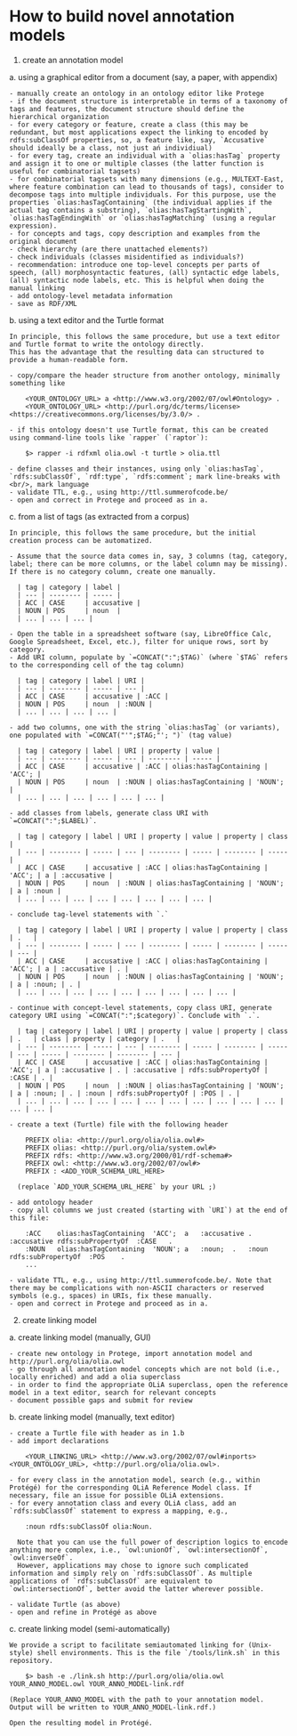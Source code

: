 # How to build novel annotation models


1. create an annotation model

  a. using a graphical editor from a document (say, a paper, with appendix)

    - manually create an ontology in an ontology editor like Protege
    - if the document structure is interpretable in terms of a taxonomy of tags and features, the document structure should define the hierarchical organization
    - for every category or feature, create a class (this may be redundant, but most applications expect the linking to encoded by rdfs:subClassOf properties, so, a feature like, say, `Accusative` should ideally be a class, not just ań individiual)
    - for every tag, create an individual with a `olias:hasTag` property and assign it to one or multiple classes (the latter function is useful for combinatorial tagsets)
    - for combinatorial tagsets with many dimensions (e.g., MULTEXT-East, where feature combination can lead to thousands of tags), consider to decompose tags into multiple individuals. For this purpose, use the properties `olias:hasTagContaining` (the individual applies if the actual tag contains a substring), `olias:hasTagStartingWith`, `olias:hasTagEndingWith` or `olias:hasTagMatching` (using a regular expression).
    - for concepts and tags, copy description and examples from the original document
    - check hierarchy (are there unattached elements?)
    - check individuals (classes misidentified as individuals?)
    - recommendation: introduce one top-level concepts per parts of speech, (all) morphosyntactic features, (all) syntactic edge labels, (all) syntactic node labels, etc. This is helpful when doing the manual linking
    - add ontology-level metadata information
    - save as RDF/XML

  b. using a text editor and the Turtle format

    In principle, this follows the same procedure, but use a text editor and Turtle format to write the ontology directly.
    This has the advantage that the resulting data can structured to provide a human-readable form.

    - copy/compare the header structure from another ontology, minimally something like

        <YOUR_ONTOLOGY_URL> a <http://www.w3.org/2002/07/owl#Ontology> .
        <YOUR_ONTOLOGY_URL> <http://purl.org/dc/terms/license> <https://creativecommons.org/licenses/by/3.0/> .

    - if this ontology doesn't use Turtle format, this can be created using command-line tools like `rapper` (`raptor`):

        $> rapper -i rdfxml olia.owl -t turtle > olia.ttl

    - define classes and their instances, using only `olias:hasTag`, `rdfs:subClassOf`, `rdf:type`, `rdfs:comment`; mark line-breaks with <br/>, mark language
    - validate TTL, e.g., using http://ttl.summerofcode.be/
    - open and correct in Protege and proceed as in a.

  c. from a list of tags (as extracted from a corpus)

    In principle, this follows the same procedure, but the initial creation process can be automatized.

    - Assume that the source data comes in, say, 3 columns (tag, category, label; there can be more columns, or the label column may be missing). If there is no category column, create one manually.

      | tag | category | label |
      | --- | -------- | ----- |
      | ACC | CASE     | accusative |
      | NOUN | POS     | noun  |
      | ... | ... | ... |

    - Open the table in a spreadsheet software (say, LibreOffice Calc, Google Spreadsheet, Excel, etc.), filter for unique rows, sort by category.
    - Add URI column, populate by `=CONCAT(":";$TAG)` (where `$TAG` refers to the corresponding cell of the tag column)

      | tag | category | label | URI |
      | --- | -------- | ----- | --- |
      | ACC | CASE     | accusative | :ACC |
      | NOUN | POS     | noun  | :NOUN |
      | ... | ... | ... | ... |

    - add two columns, one with the string `olias:hasTag` (or variants), one populated with `=CONCAT("'";$TAG;"'; ")` (tag value)

      | tag | category | label | URI | property | value |
      | --- | -------- | ----- | --- | -------- | ----- |
      | ACC | CASE     | accusative | :ACC | olias:hasTagContaining | 'ACC'; |
      | NOUN | POS     | noun  | :NOUN | olias:hasTagContaining | 'NOUN'; |
      | ... | ... | ... | ... | ... | ... |

    - add classes from labels, generate class URI with `=CONCAT(":";$LABEL)`.

      | tag | category | label | URI | property | value | property | class |
      | --- | -------- | ----- | --- | -------- | ----- | -------- | ----- |
      | ACC | CASE     | accusative | :ACC | olias:hasTagContaining | 'ACC'; | a | :accusative |  
      | NOUN | POS     | noun  | :NOUN | olias:hasTagContaining | 'NOUN'; | a | :noun |
      | ... | ... | ... | ... | ... | ... | ... | ... |

    - conclude tag-level statements with `.`

      | tag | category | label | URI | property | value | property | class | .   |
      | --- | -------- | ----- | --- | -------- | ----- | -------- | ----- | --- |
      | ACC | CASE     | accusative | :ACC | olias:hasTagContaining | 'ACC'; | a | :accusative | . |
      | NOUN | POS     | noun  | :NOUN | olias:hasTagContaining | 'NOUN'; | a | :noun; | . |
      | ... | ... | ... | ... | ... | ... | ... | ... | ... |

    - continue with concept-level statements, copy class URI, generate category URI using `=CONCAT(":";$category)`. Conclude with `.`.

      | tag | category | label | URI | property | value | property | class | .   | class | property | category | .   |
      | --- | -------- | ----- | --- | -------- | ----- | -------- | ----- | --- | ----- | -------- | -------- | --- |
      | ACC | CASE     | accusative | :ACC | olias:hasTagContaining | 'ACC'; | a | :accusative | . | :accusative | rdfs:subPropertyOf | :CASE | . |
      | NOUN | POS     | noun  | :NOUN | olias:hasTagContaining | 'NOUN'; | a | :noun; | . | :noun | rdfs:subPropertyOf | :POS | . |
      | ... | ... | ... | ... | ... | ... | ... | ... | ... | ... | ... | ... | ... |

    - create a text (Turtle) file with the following header

        PREFIX olia: <http://purl.org/olia/olia.owl#>
        PREFIX olias: <http://purl.org/olia/system.owl#>
        PREFIX rdfs: <http://www.w3.org/2000/01/rdf-schema#>
        PREFIX owl: <http://www.w3.org/2002/07/owl#>
        PREFIX : <ADD_YOUR_SCHEMA_URL_HERE>

      (replace `ADD_YOUR_SCHEMA_URL_HERE` by your URL ;)

    - add ontology header
    - copy all columns we just created (starting with `URI`) at the end of this file:

        :ACC	olias:hasTagContaining	'ACC';	a	:accusative	.	:accusative	rdfs:subPropertyOf	:CASE	.
        :NOUN	olias:hasTagContaining	'NOUN';	a	:noun;	.	:noun	rdfs:subPropertyOf	:POS	.
        ...

    - validate TTL, e.g., using http://ttl.summerofcode.be/. Note that there may be complications with non-ASCII characters or reserved symbols (e.g., spaces) in URIs, fix these manually.
    - open and correct in Protege and proceed as in a.

2. create linking model

  a. create linking model (manually, GUI)

    - create new ontology in Protege, import annotation model and http://purl.org/olia/olia.owl
    - go through all annotation model concepts which are not bold (i.e., locally enriched) and add a olia superclass
    - in order to find the appropriate OLiA superclass, open the reference model in a text editor, search for relevant concepts
    - document possible gaps and submit for review

  b. create linking model (manually, text editor)

    - create a Turtle file with header as in 1.b
    - add import declarations

        <YOUR_LINKING_URL> <http://www.w3.org/2002/07/owl#inports> <YOUR_ONTOLOGY_URL>, <http://purl.org/olia/olia.owl>.

    - for every class in the annotation model, search (e.g., within Protégé) for the corresponding OLiA Reference Model class. If necessary, file an issue for possible OLiA extensions.
    - for every annotation class and every OLiA class, add an `rdfs:subClassOf` statement to express a mapping, e.g.,

        :noun rdfs:subClassOf olia:Noun.

      Note that you can use the full power of description logics to encode anything more complex, i.e., `owl:unionOf`, `owl:intersectionOf`, `owl:inverseOf`.
      However, applications may chose to ignore such complicated information and simply rely on `rdfs:subClassOf`. As multiple applications of `rdfs:subClassOf` are equivalent to `owl:intersectionOf`, better avoid the latter wherever possible.

    - validate Turtle (as above)
    - open and refine in Protégé as above

  c. create linking model (semi-automatically)

    We provide a script to facilitate semiautomated linking for (Unix-style) shell environments. This is the file `/tools/link.sh` in this repository.

        $> bash -e ./link.sh http://purl.org/olia/olia.owl YOUR_ANNO_MODEL.owl YOUR_ANNO_MODEL-link.rdf

    (Replace YOUR_ANNO_MODEL with the path to your annotation model. Output will be written to YOUR_ANNO_MODEL-link.rdf.)

    Open the resulting model in Protégé.
